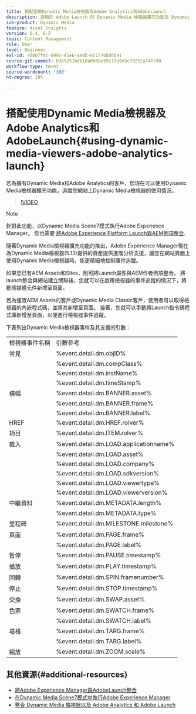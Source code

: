 ```yaml
---
title: 搭配使用Dynamic Media檢視器及Adobe Analytics和AdobeLaunch
description: 適用於 Adobe Launch 的 Dynamic Media 檢視器擴充功能及 Dynamic Media 檢視器 5.13 版的發行，可讓 Dynamic Media、Adobe Analytics 和 Adobe Launch 的客戶以其 Adobe Launch 設定使用 Dynamic Media 檢視器專屬的事件和資料。
sub-product: Dynamic Media
feature: Asset Insights
version: 6.4, 6.5
topic: Content Management
role: User
level: Beginner
exl-id: 9d807f4c-999c-45e6-a9db-6c1776bddda1
source-git-commit: b3e9251bdb18a008be95c1fa9e5c79252a74fc98
workflow-type: tm+mt
source-wordcount: '360'
ht-degree: 18%

---
```


# 搭配使用Dynamic Media檢視器及Adobe Analytics和AdobeLaunch{#using-dynamic-media-viewers-adobe-analytics-launch}

若為擁有Dynamic Media和Adobe Analytics的客戶，您現在可以使用Dynamic Media檢視器擴充功能，追蹤您網站上Dynamic Media檢視器的使用情況。

>[!VIDEO](https://video.tv.adobe.com/v/29308?quality=12&learn=on)

>[!NOTE]
>
> 針對此功能，以Dynamic Media Scene7模式執行Adobe Experience Manager。 您也需要 [將Adobe Experience Platform Launch與AEM例項整合](https://experienceleague.adobe.com/docs/experience-manager-learn/sites/integrations/experience-platform-launch/overview.html).

隨著Dynamic Media檢視器擴充功能的推出，Adobe Experience Manager現在為Dynamic Media檢視器(5.13)提供的資產提供進階分析支援，讓您在網站頁面上使用Dynamic Media檢視器時，能更精細地控制事件追蹤。

如果您已有AEM Assets和Sites，則可將Launch屬性與AEM作者例項整合。 將launch整合與網站建立關聯後，您就可以在啟用檢視器的事件追蹤的情況下，將動態媒體元件新增至頁面。

若為僅限AEM Assets的客戶或Dynamic Media Classic客戶，使用者可以取得檢視器的內嵌程式碼，並將其新增至頁面。 接著，您就可以手動將Launch指令碼程式庫新增至頁面，以便進行檢視器事件追蹤。

下表列出Dynamic Media檢視器事件及其支援的引數：

<table>
   <tbody>
      <tr>
         <td>檢視器事件名稱</td>
         <td>引數參考</td>
      </tr>
      <tr>
         <td> 常見 </td>
         <td> %event.detail.dm.objID% </td>
      </tr>
      <tr>
         <td> </td>
         <td> %event.detail.dm.compClass% </td>
      </tr>
      <tr>
         <td> </td>
         <td> %event.detail.dm.instName% </td>
      </tr>
      <tr>
         <td> </td>
         <td> %event.detail.dm.timeStamp% </td>
      </tr>
      <tr>
         <td> 橫幅 <br></td>
         <td> %event.detail.dm.BANNER.asset% </td>
      </tr>
      <tr>
         <td> </td>
         <td> %event.detail.dm.BANNER.frame% </td>
      </tr>
      <tr>
         <td> </td>
         <td> %event.detail.dm.BANNER.label% </td>
      </tr>
      <tr>
         <td> HREF </td>
         <td> %event.detail.dm.HREF.rolver% </td>
      </tr>
      <tr>
         <td> 項目 </td>
         <td> %event.detail.dm.ITEM.rolver% </td>
      </tr>
      <tr>
         <td> 載入 </td>
         <td> %event.detail.dm.LOAD.applicationname% </td>
      </tr>
      <tr>
         <td><strong> </strong></td>
         <td> %event.detail.dm.LOAD.asset% </td>
      </tr>
      <tr>
         <td><strong> </strong></td>
         <td> %event.detail.dm.LOAD.company% </td>
      </tr>
      <tr>
         <td><strong> </strong></td>
         <td> %event.detail.dm.LOAD.sdkversion% </td>
      </tr>
      <tr>
         <td><strong> </strong></td>
         <td> %event.detail.dm.LOAD.viewertype% </td>
      </tr>
      <tr>
         <td><strong> </strong></td>
         <td> %event.detail.dm.LOAD.viewerversion% </td>
      </tr>
      <tr>
         <td> 中繼資料 </td>
         <td> %event.detail.dm.METADATA.length% </td>
      </tr>
      <tr>
         <td> </td>
         <td> %event.detail.dm.METADATA.type% </td>
      </tr>
      <tr>
         <td> 里程碑 </td>
         <td> %event.detail.dm.MILESTONE.milestone% </td>
      </tr>
      <tr>
         <td> 頁面 </td>
         <td> %event.detail.dm.PAGE.frame% </td>
      </tr>
      <tr>
         <td> </td>
         <td> %event.detail.dm.PAGE.label% </td>
      </tr>
      <tr>
         <td> 暫停 </td>
         <td> %event.detail.dm.PAUSE.timestamp% </td>
      </tr>
      <tr>
         <td> 播放 </td>
         <td> %event.detail.dm.PLAY.timestamp% </td>
      </tr>
      <tr>
         <td> 回轉 </td>
         <td> %event.detail.dm.SPIN.framenumber% </td>
      </tr>
      <tr>
         <td> 停止 </td>
         <td> %event.detail.dm.STOP.timestamp% </td>
      </tr>
      <tr>
         <td> 交換 </td>
         <td> %event.detail.dm.SWAP.asset% </td>
      </tr>
      <tr>
         <td> 色票 </td>
         <td> %event.detail.dm.SWATCH.frame% </td>
      </tr>
      <tr>
         <td> </td>
         <td> %event.detail.dm.SWATCH.label% </td>
      </tr>
      <tr>
         <td> 塔格 </td>
         <td> %event.detail.dm.TARG.frame% </td>
      </tr>
      <tr>
         <td> </td>
         <td> %event.detail.dm.TARG.label% </td>
      </tr>
      <tr>
         <td> 縮放 </td>
         <td> %event.detail.dm.ZOOM.scale% </td>
      </tr>
   </tbody>
</table>

## 其他資源{#additional-resources}

* [將Adobe Experience Manager與AdobeLaunch整合](https://experienceleague.adobe.com/docs/experience-manager-learn/sites/integrations/experience-platform-launch/overview.html)
* [在Dynamic Media Scene7模式中執行Adobe Experience Manager](https://experienceleague.adobe.com/docs/experience-manager-65/assets/dynamic/config-dms7.html?lang=zh-Hant)
* [整合 Dynamic Media 檢視器以及 Adobe Analytics 和 Adobe Launch](https://experienceleague.adobe.com/docs/experience-manager-learn/assets/dynamic-media/dynamic-media-viewer-extension-use.html)
